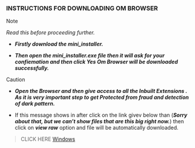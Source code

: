 ### INSTRUCTIONS FOR DOWNLOADING  OM BROWSER

> [!NOTE]
> *Read this before proceeding further.*
- ***Firstly download the mini_installer.***
+ ***Then open the mini_installer.exe file then it will ask for your confiemation and then click Yes Om Browser will be downloaded successfully.***

> [!CAUTION]
- ***Open the Browser and then give access to all the Inbuilt Extensions . As it is very important step to get Protected from fraud and detection of  dark pattern.***
+ If this message shows in after click on the link givev below than (***Sorry about that, but we can’t show files that are this big right now.***) then click on ***view raw*** option and file will be automatically downloaded.

> CLICK HERE 
> [Windows](Releases/mini_installer.exe)

